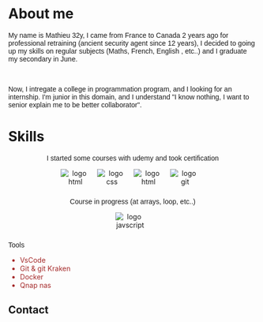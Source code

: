 <!-- story -->
<div>
    <h1>About me</h1>
    <p>My name is Mathieu 32y, I came from France to Canada 2 years ago for professional retraining (ancient security agent since 12 years), I decided to going up my skills on regular subjects (Maths, French, English , etc..) and I graduate my secondary in June.</p>
    <br>
    <p>Now, I intregate a college in programmation program, and I looking for an internship. I'm junior in this domain, and I understand "I know nothing, I want to senior explain me to be better collaborator".</p>
</div>

<!-- skills -->
<div>
    <h1>Skills</h1>
    <div id="skills">
        <p>I started some courses with udemy and took certification</p>
        <img src="https://upload.wikimedia.org/wikipedia/commons/6/61/HTML5_logo_and_wordmark.svg" alt="logo html">
        <!-- source wikipedia -->
        <img src="https://upload.wikimedia.org/wikipedia/commons/d/d5/CSS3_logo_and_wordmark.svg" alt="logo css">
        <!--  source wikipedia -->
        <img src="https://brandslogos.com/wp-content/uploads/thumbs/docker-logo.png" alt="logo html">
        <!-- source https://brandslogos.com/d/docker-logo-1/ -->
        <img src="https://seeklogo.com/images/G/git-logo-CD8D6F1C09-seeklogo.com.png" alt="logo git">
        <!-- source https://seeklogo.com/free-vector-logos/git -->
        <p>Course in progress (at arrays, loop, etc..)</p>
        <img src="https://seeklogo.com/images/J/javascript-logo-E967E87D74-seeklogo.com.png" alt="logo javscript">
        <!-- source https://seeklogo.com/images/J/javascript-logo-E967E87D74-seeklogo.com.png -->
    </div>
    <p>Tools</p>
    <ul>
        <li>VsCode</li>
        <li>Git & git Kraken</li>
        <li>Docker</li>
        <li>Qnap nas</li>
    </ul>
</div>

<!-- Contact -->
<div id="social">
    <h2>Contact</h2>
    <a href="TekGeek_dev@protonmail.com" target="_blank"><img src="https://img.freepik.com/icones-gratuites/e-mail_318-859700.jpg?size=626&ext=jpg" alt=""></a>
</div>


<!-- CSS -->
<style>
    
    /* all style */
    img { 
        max-width: 60px;
        max-height: 60px;
        margin-right: 2%;
        margin-bottom: 2%;
    }

    ul{
    color: brown;
    }

    p {
        font-family: "Audiowide", sans-serif;   
    }

    li {
    }

    /* section skills */
    #skills {
       text-align: center;
     
    }
</style>
<link rel="stylesheet" href="https://fonts.googleapis.com/css?family=Audiowide">
